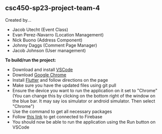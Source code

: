 ## csc450-sp23-project-team-4
Created by...
- Jacob Utecht (Event Class) 
- Evan Perez-Navarro (Location Management)
- Nick Buono (Address Component)
- Johnny Daggs (Comment Page Manager)
- Jacob Johnson (User management)

**To build/run the project:**
- Download and install [VSCode](https://code.visualstudio.com/download)
- Download [Google Chrome](https://www.google.com/chrome/)
- Install [Flutter](https://docs.flutter.dev/get-started/install) and follow directions on the page
- Make sure you have the updated files using git pull
- Ensure the device you want to run the application on it set to "Chrome" (You can change this by clicking on the bottom right of the window on the blue bar. It may say ios simulator or android simulator. Then select "Chrome")
- Use the <pub get> command to get all necessary packages 
- Follow [this link](https://firebase.google.com/docs/flutter/setup?platform=web) to get connected to Firebase
- You should now be able to run the application using the Run button on VSCode
